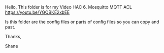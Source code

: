 Hello, This folder is for my Video HAC 6. Mosquitto MQTT ACL https://youtu.be/YGOBKE2xbEE

Is this folder are the config files or parts of config files so you can copy and past.

Thanks,

Shane
